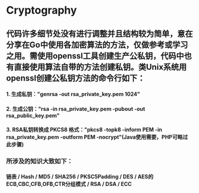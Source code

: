 # Cryptography
## 代码许多细节处没有进行调整并且结构较为简单，意在分享在Go中使用各加密算法的方法，仅做参考或学习之用。需使用openssl工具创建生产公私钥，代码中也有直接使用算法自带的方法创建私钥。类Unix系统用openssl创建公私钥方法的命令行如下：   
#### 1. 生成私钥："genrsa -out rsa_private_key.pem 1024"
#### 2. 生成公钥："rsa -in rsa_private_key.pem -pubout -out rsa_public_key.pem"
#### 3. RSA私钥转换成 PKCS8 格式："pkcs8 -topk8 -inform PEM -in rsa_private_key.pem -outform PEM -nocrypt"(Java使用需要，PHP可略过此步骤)  

### 所涉及的知识大致如下：  
####  链表 / Hash / MD5 / SHA256 / PKSC5Padding / DES / AES的ECB,CBC,CFB,OFB,CTR分组模式 / RSA / DSA / ECC
